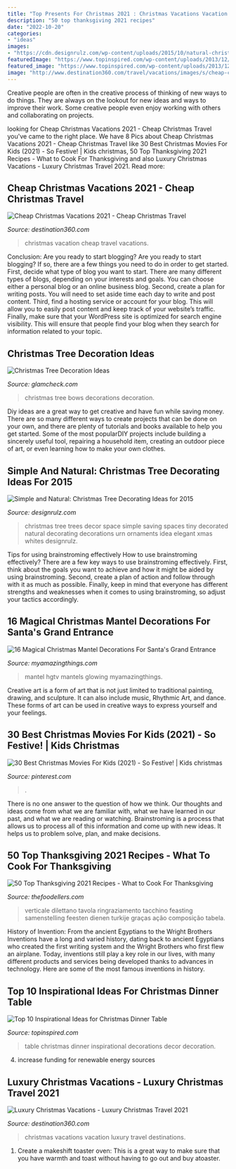 ```yaml
---
title: "Top Presents For Christmas 2021 : Christmas Vacations Vacation Luxury Travel Destinations"
description: "50 top thanksgiving 2021 recipes"
date: "2022-10-20"
categories:
- "ideas"
images:
- "https://cdn.designrulz.com/wp-content/uploads/2015/10/natural-christmas-tree-designrulz-13.jpg"
featuredImage: "https://www.topinspired.com/wp-content/uploads/2013/12/inspirational-ideas-christmas-table-decorations_05.jpg"
featured_image: "https://www.topinspired.com/wp-content/uploads/2013/12/inspirational-ideas-christmas-table-decorations_05.jpg"
image: "http://www.destination360.com/travel/vacations/images/s/cheap-christmas-vacation-ideas.jpg"
---
```



Creative people are often in the creative process of thinking of new ways to do things. They are always on the lookout for new ideas and ways to improve their work. Some creative people even enjoy working with others and collaborating on projects.

	

		
looking for Cheap Christmas Vacations 2021 - Cheap Christmas Travel you've came to the right place. We have 8 Pics about Cheap Christmas Vacations 2021 - Cheap Christmas Travel like 30 Best Christmas Movies For Kids (2021) - So Festive! | Kids christmas, 50 Top Thanksgiving 2021 Recipes - What to Cook For Thanksgiving and also Luxury Christmas Vacations - Luxury Christmas Travel 2021. Read more:
		
    
## Cheap Christmas Vacations 2021 - Cheap Christmas Travel

<img loading=lazy src="http://www.destination360.com/travel/vacations/images/s/cheap-christmas-vacation-ideas.jpg" onerror="this.onerror=null;this.src='https://tse3.mm.bing.net/th?id=OIP.qP-Ba6Q18XfkyodaJ86g4gHaFU&amp;pid=15.1';" alt="Cheap Christmas Vacations 2021 - Cheap Christmas Travel">

_Source: destination360.com_

>christmas vacation cheap travel vacations. 

	

Conclusion: Are you ready to start blogging?
Are you ready to start blogging? If so, there are a few things you need to do in order to get started. First, decide what type of blog you want to start. There are many different types of blogs, depending on your interests and goals. You can choose either a personal blog or an online business blog. Second, create a plan for writing posts. You will need to set aside time each day to write and post content. Third, find a hosting service or account for your blog. This will allow you to easily post content and keep track of your website’s traffic. Finally, make sure that your WordPress site is optimized for search engine visibility. This will ensure that people find your blog when they search for information related to your topic.

    
## Christmas Tree Decoration Ideas

<img loading=lazy src="http://cdn.glamcheck.com/fashion/files/2013/12/Christmas-Tree-Decorations-Red-Bows.jpg" onerror="this.onerror=null;this.src='https://tse3.mm.bing.net/th?id=OIP.WdUs0u3XUM2jMehkz9N9WQHaLp&amp;pid=15.1';" alt="Christmas Tree Decoration Ideas">

_Source: glamcheck.com_

>christmas tree bows decorations decoration. 

	

Diy ideas are a great way to get creative and have fun while saving money. There are so many different ways to create projects that can be done on your own, and there are plenty of tutorials and books available to help you get started. Some of the most popularDIY projects include building a sincerely useful tool, repairing a household item, creating an outdoor piece of art, or even learning how to make your own clothes.

    
## Simple And Natural: Christmas Tree Decorating Ideas For 2015

<img loading=lazy src="https://cdn.designrulz.com/wp-content/uploads/2015/10/natural-christmas-tree-designrulz-13.jpg" onerror="this.onerror=null;this.src='https://tse3.mm.bing.net/th?id=OIP.Yy2t_jf96NaNFG7ZV9WyfwHaLJ&amp;pid=15.1';" alt="Simple and Natural: Christmas Tree Decorating Ideas for 2015">

_Source: designrulz.com_

>christmas tree trees decor space simple saving spaces tiny decorated natural decorating decorations urn ornaments idea elegant xmas whites designrulz. 

	

Tips for using brainstroming effectively
How to use brainstroming effectively?
There are a few key ways to use brainstroming effectively. First, think about the goals you want to achieve and how it might be aided by using brainstroming. Second, create a plan of action and follow through with it as much as possible. Finally, keep in mind that everyone has different strengths and weaknesses when it comes to using brainstroming, so adjust your tactics accordingly.

    
## 16 Magical Christmas Mantel Decorations For Santa&#039;s Grand Entrance

<img loading=lazy src="http://myamazingthings.com/wp-content/uploads/2016/11/Original_BPF-Holiday-House_hgtv_interior_kid-mantel_beauty_.jpeg" onerror="this.onerror=null;this.src='https://tse3.mm.bing.net/th?id=OIP.zGXBHeCb5S7qcE8zyOQwKAHaJ4&amp;pid=15.1';" alt="16 Magical Christmas Mantel Decorations For Santa&#039;s Grand Entrance">

_Source: myamazingthings.com_

>mantel hgtv mantels glowing myamazingthings. 

	

Creative art is a form of art that is not just limited to traditional painting, drawing, and sculpture. It can also include music, Rhythmic Art, and dance. These forms of art can be used in creative ways to express yourself and your feelings.

    
## 30 Best Christmas Movies For Kids (2021) - So Festive! | Kids Christmas

<img loading=lazy src="https://i.pinimg.com/736x/00/1f/e2/001fe2d83f0bc463438b7807ba8cc24d.jpg" onerror="this.onerror=null;this.src='https://tse4.mm.bing.net/th?id=OIP.NQwTrh8tLBxAxAp5SzTI8QHaNO&amp;pid=15.1';" alt="30 Best Christmas Movies For Kids (2021) - So Festive! | Kids christmas">

_Source: pinterest.com_

>. 

	

There is no one answer to the question of how we think. Our thoughts and ideas come from what we are familiar with, what we have learned in our past, and what we are reading or watching. Brainstroming is a process that allows us to process all of this information and come up with new ideas. It helps us to problem solve, plan, and make decisions.

    
## 50 Top Thanksgiving 2021 Recipes - What To Cook For Thanksgiving

<img loading=lazy src="https://thefoodellers.com/wp-content/uploads/2018/10/Thanksgiving-Recipes.jpeg" onerror="this.onerror=null;this.src='https://tse2.mm.bing.net/th?id=OIP.iHYBpjJ0zn4oU4gwHZl70wHaMk&amp;pid=15.1';" alt="50 Top Thanksgiving 2021 Recipes - What to Cook For Thanksgiving">

_Source: thefoodellers.com_

>verticale dilettano tavola ringraziamento tacchino feasting samenstelling feesten dienen turkije graças ação composição tabela. 

	

History of Invention: From the ancient Egyptians to the Wright Brothers
Inventions have a long and varied history, dating back to ancient Egyptians who created the first writing system and the Wright Brothers who first flew an airplane. Today, inventions still play a key role in our lives, with many different products and services being developed thanks to advances in technology. Here are some of the most famous inventions in history.

    
## Top 10 Inspirational Ideas For Christmas Dinner Table

<img loading=lazy src="https://www.topinspired.com/wp-content/uploads/2013/12/inspirational-ideas-christmas-table-decorations_05.jpg" onerror="this.onerror=null;this.src='https://tse3.mm.bing.net/th?id=OIP.L-IBAC7lE4f9Q6HvrBRf1AHaK_&amp;pid=15.1';" alt="Top 10 Inspirational Ideas for Christmas Dinner Table">

_Source: topinspired.com_

>table christmas dinner inspirational decorations decor decoration. 

	

4. increase funding for renewable energy sources

    
## Luxury Christmas Vacations - Luxury Christmas Travel 2021

<img loading=lazy src="http://www.destination360.com/travel/vacations/images/s/christmas-vacation-destinations.jpg" onerror="this.onerror=null;this.src='https://tse2.mm.bing.net/th?id=OIP.oLztEDMw4Z93fARDmHHLOwHaFU&amp;pid=15.1';" alt="Luxury Christmas Vacations - Luxury Christmas Travel 2021">

_Source: destination360.com_

>christmas vacations vacation luxury travel destinations. 

	

1. Create a makeshift toaster oven: This is a great way to make sure that you have warmth and toast without having to go out and buy atoaster.

